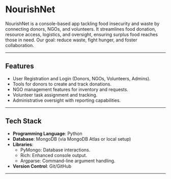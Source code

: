 # NourishNet
NourishNet is a console-based app tackling food insecurity and waste by connecting donors, NGOs, and volunteers. It streamlines food donation, resource access, logistics, and oversight, ensuring surplus food reaches those in need. Our goal: reduce waste, fight hunger, and foster collaboration.

---

## **Features**
- User Registration and Login (Donors, NGOs, Volunteers, Admins).
- Tools for donors to create and track donations.
- NGO management features for inventory and requests.
- Volunteer task assignment and tracking.
- Administrative oversight with reporting capabilities.

---

## **Tech Stack**
- **Programming Language**: Python
- **Database**: MongoDB (via MongoDB Atlas or local setup)
- **Libraries**:
  - PyMongo: Database interactions.
  - Rich: Enhanced console output.
  - Argparse: Command-line argument handling.
- **Version Control**: Git/GitHub

---
